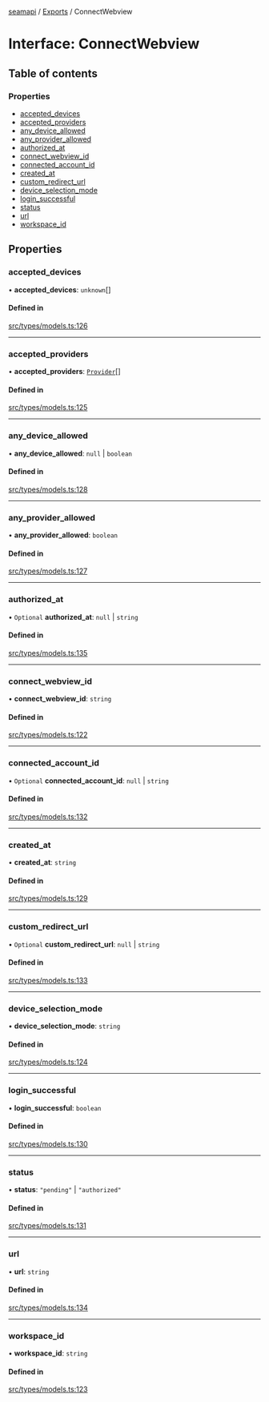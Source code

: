 [seamapi](../README.md) / [Exports](../modules.md) / ConnectWebview

# Interface: ConnectWebview

## Table of contents

### Properties

- [accepted\_devices](ConnectWebview.md#accepted_devices)
- [accepted\_providers](ConnectWebview.md#accepted_providers)
- [any\_device\_allowed](ConnectWebview.md#any_device_allowed)
- [any\_provider\_allowed](ConnectWebview.md#any_provider_allowed)
- [authorized\_at](ConnectWebview.md#authorized_at)
- [connect\_webview\_id](ConnectWebview.md#connect_webview_id)
- [connected\_account\_id](ConnectWebview.md#connected_account_id)
- [created\_at](ConnectWebview.md#created_at)
- [custom\_redirect\_url](ConnectWebview.md#custom_redirect_url)
- [device\_selection\_mode](ConnectWebview.md#device_selection_mode)
- [login\_successful](ConnectWebview.md#login_successful)
- [status](ConnectWebview.md#status)
- [url](ConnectWebview.md#url)
- [workspace\_id](ConnectWebview.md#workspace_id)

## Properties

### accepted\_devices

• **accepted\_devices**: `unknown`[]

#### Defined in

[src/types/models.ts:126](https://github.com/seamapi/seamapi-javascript/blob/main/src/types/models.ts#L126)

___

### accepted\_providers

• **accepted\_providers**: [`Provider`](../enums/Provider.md)[]

#### Defined in

[src/types/models.ts:125](https://github.com/seamapi/seamapi-javascript/blob/main/src/types/models.ts#L125)

___

### any\_device\_allowed

• **any\_device\_allowed**: ``null`` \| `boolean`

#### Defined in

[src/types/models.ts:128](https://github.com/seamapi/seamapi-javascript/blob/main/src/types/models.ts#L128)

___

### any\_provider\_allowed

• **any\_provider\_allowed**: `boolean`

#### Defined in

[src/types/models.ts:127](https://github.com/seamapi/seamapi-javascript/blob/main/src/types/models.ts#L127)

___

### authorized\_at

• `Optional` **authorized\_at**: ``null`` \| `string`

#### Defined in

[src/types/models.ts:135](https://github.com/seamapi/seamapi-javascript/blob/main/src/types/models.ts#L135)

___

### connect\_webview\_id

• **connect\_webview\_id**: `string`

#### Defined in

[src/types/models.ts:122](https://github.com/seamapi/seamapi-javascript/blob/main/src/types/models.ts#L122)

___

### connected\_account\_id

• `Optional` **connected\_account\_id**: ``null`` \| `string`

#### Defined in

[src/types/models.ts:132](https://github.com/seamapi/seamapi-javascript/blob/main/src/types/models.ts#L132)

___

### created\_at

• **created\_at**: `string`

#### Defined in

[src/types/models.ts:129](https://github.com/seamapi/seamapi-javascript/blob/main/src/types/models.ts#L129)

___

### custom\_redirect\_url

• `Optional` **custom\_redirect\_url**: ``null`` \| `string`

#### Defined in

[src/types/models.ts:133](https://github.com/seamapi/seamapi-javascript/blob/main/src/types/models.ts#L133)

___

### device\_selection\_mode

• **device\_selection\_mode**: `string`

#### Defined in

[src/types/models.ts:124](https://github.com/seamapi/seamapi-javascript/blob/main/src/types/models.ts#L124)

___

### login\_successful

• **login\_successful**: `boolean`

#### Defined in

[src/types/models.ts:130](https://github.com/seamapi/seamapi-javascript/blob/main/src/types/models.ts#L130)

___

### status

• **status**: ``"pending"`` \| ``"authorized"``

#### Defined in

[src/types/models.ts:131](https://github.com/seamapi/seamapi-javascript/blob/main/src/types/models.ts#L131)

___

### url

• **url**: `string`

#### Defined in

[src/types/models.ts:134](https://github.com/seamapi/seamapi-javascript/blob/main/src/types/models.ts#L134)

___

### workspace\_id

• **workspace\_id**: `string`

#### Defined in

[src/types/models.ts:123](https://github.com/seamapi/seamapi-javascript/blob/main/src/types/models.ts#L123)
